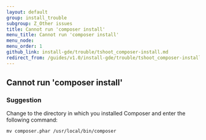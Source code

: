```yaml
---
layout: default
group: install_trouble
subgroup: Z_Other issues
title: Cannot run 'composer install'
menu_title: Cannot run 'composer install'
menu_node: 
menu_order: 1
github_link: install-gde/trouble/tshoot_composer-install.md
redirect_from: /guides/v1.0/install-gde/trouble/tshoot_composer-install.html
---
```



<h2 id="install-trouble-composer-install">Cannot run 'composer install'</h2>

### Suggestion

Change to the directory in which you installed Composer and enter the following command:

`mv composer.phar /usr/local/bin/composer`

